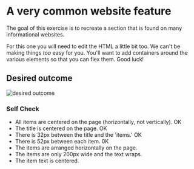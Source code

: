 # A very common website feature

The goal of this exercise is to recreate a section that is found on many informational websites.

For this one you will need to edit the HTML a little bit too. We can't be making things _too_ easy for you. You'll want to add containers around the various elements so that you can flex them. Good luck!

## Desired outcome

![desired outcome](./desired-outcome.png)

### Self Check

- All items are centered on the page (horizontally, not vertically). OK
- The title is centered on the page. OK
- There is 32px between the title and the 'items.' OK
- There is 52px between each item. 0K
- The items are arranged horizontally on the page.
- The items are only 200px wide and the text wraps.
- The item text is centered.
